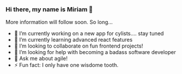### Hi there, my name is Miriam 👋

More information will follow soon.
So long...

- 🔭 I’m currently working on a new app for cylists.... stay tuned
- 🌱 I’m currently learning advanced react features
- 👯 I’m looking to collaborate on fun frontend projects!
- 🤔 I’m looking for help with becoming a badass software developer
- 💬 Ask me about agile!
- ⚡ Fun fact: I only have one wisdome tooth.

